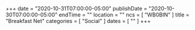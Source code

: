 +++
date = "2020-10-31T07:00:00-05:00"
publishDate = "2020-10-30T07:00:00-05:00"
endTime = ""
location = ""
ncs = [ "WB0BIN" ]
title = "Breakfast Net"
categories = [ "Social" ]
dates = [ "" ]
+++

